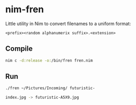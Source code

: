 # nim-fren
Little utility in Nim to convert filenames to a uniform format:

```
<prefix><random alphanumerix suffix>.<extension>
```

## Compile
```sh
nim c -d:release -o:/bin/fren fren.nim
```

## Run
```sh
./fren ~/Pictures/Incoming/ futuristic-

index.jpg -> futuristic-A5X9.jpg
```
